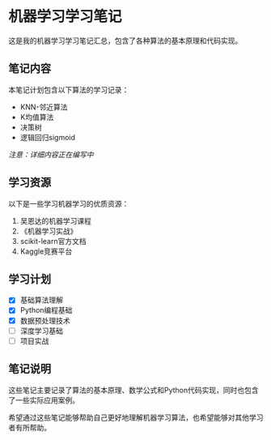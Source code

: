 # 机器学习学习笔记

这是我的机器学习学习笔记汇总，包含了各种算法的基本原理和代码实现。

## 笔记内容

本笔记计划包含以下算法的学习记录：

- KNN-邻近算法
- K均值算法
- 决策树
- 逻辑回归sigmoid

*注意：详细内容正在编写中*

## 学习资源

以下是一些学习机器学习的优质资源：

1. 吴恩达的机器学习课程
2. 《机器学习实战》
3. scikit-learn官方文档
4. Kaggle竞赛平台

## 学习计划

- [X] 基础算法理解
- [X] Python编程基础
- [X] 数据预处理技术
- [ ] 深度学习基础
- [ ] 项目实战

## 笔记说明

这些笔记主要记录了算法的基本原理、数学公式和Python代码实现，同时也包含了一些实际应用案例。

希望通过这些笔记能够帮助自己更好地理解机器学习算法，也希望能够对其他学习者有所帮助。
